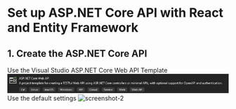 # Set up ASP.NET Core API with React and Entity Framework

## 1. Create the ASP.NET Core API
Use the Visual Studio ASP.NET Core Web API Template
![screenshot-1](screenshots/1.png)
Use the default settings
![screenshot-2](https://github.com/damiankryzia71/react-asp.netcore/blob/21ab15fc54677a80beda1906c4316040b9ab2b02/screenshots/2.png)
